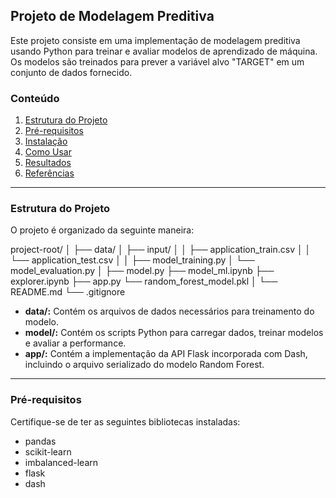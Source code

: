 
## Projeto de Modelagem Preditiva

Este projeto consiste em uma implementação de modelagem preditiva usando Python para treinar e avaliar modelos de aprendizado de máquina. Os modelos são treinados para prever a variável alvo "TARGET" em um conjunto de dados fornecido.

### Conteúdo

1. [Estrutura do Projeto](#estrutura-do-projeto)
2. [Pré-requisitos](#pré-requisitos)
3. [Instalação](#instalação)
4. [Como Usar](#como-usar)
5. [Resultados](#resultados)
6. [Referências](#referências)

---

### Estrutura do Projeto

O projeto é organizado da seguinte maneira:

project-root/
│
├── data/
│ ├── input/
│ │ ├── application_train.csv
│ │ └── application_test.csv
│
│ ├── model_training.py
│ └── model_evaluation.py
│
├── model.py
├── model_ml.ipynb
├── explorer.ipynb
├── app.py
└── random_forest_model.pkl
│
└── README.md
└── .gitignore

- **data/:** Contém os arquivos de dados necessários para treinamento do modelo.
- **model/:** Contém os scripts Python para carregar dados, treinar modelos e avaliar a performance.
- **app/:** Contém a implementação da API Flask incorporada com Dash, incluindo o arquivo serializado do modelo Random Forest.

---

### Pré-requisitos

Certifique-se de ter as seguintes bibliotecas instaladas:

- pandas
- scikit-learn
- imbalanced-learn
- flask
- dash


